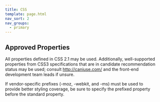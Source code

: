 ```yaml
---
title: CSS
template: page.html
nav_sort: 2
nav_groups:
  - primary
---
```


## Approved Properties

All properties defined in CSS 2.1 may be used. Additionally, well-supported properties from CSS3 specifications that are in candidate recommendation status may be used; consult http://caniuse.com/ and the front-end development team leads if unsure.

If vendor-specific prefixes (-moz, -webkit, and -ms) must be used to provide better styling coverage, be sure to specify the prefixed property before the standard property.


